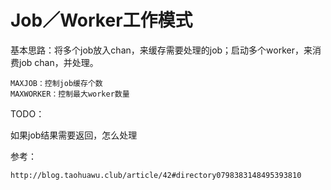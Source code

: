 # Job／Worker工作模式 

基本思路：将多个job放入chan，来缓存需要处理的job；启动多个worker，来消费job chan，并处理。

    MAXJOB：控制job缓存个数
    MAXWORKER：控制最大worker数量
    

TODO：

如果job结果需要返回，怎么处理


参考：

    http://blog.taohuawu.club/article/42#directory0798383148495393810
